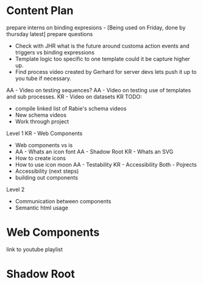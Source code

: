 # Content Plan

prepare interns on binding expresions - [Being used on Friday, done by thursday latest]
prepare questions

 - Check with JHR what is the future around customa action events and triggers vs binding expressions
 - Template logic too specific to one template could it be capture higher up.
 - Find process video created by Gerhard for server devs lets push it up to you tube if necessary.

AA - Video on testing sequences?
AA - Video on testing use of templates and sub processes.
KR - Video on datasets
KR TODO:
- compile linked list of Rabie's schema videos
- New schema videos
- Work through project

Level 1
KR - Web Components
- Web components vs is
- AA - Whats an icon font
AA - Shadow Root
KR - Whats an SVG
- How to create icons
- How to use icon moon
AA - Testability
KR - Accessibility
Both - Pojrects
- Accessibility (next steps)
- building out components

Level 2
- Communication between components
- Semantic html usage

# Web Components
link to youtube playlist

# Shadow Root
